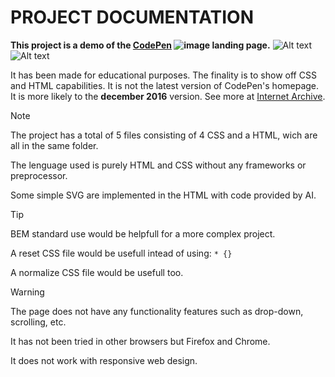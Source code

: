 # PROJECT DOCUMENTATION

**This project is a demo of the [CodePen](https://codepen.io/) ![image](https://blog.codepen.io/wp-content/uploads/2023/09/logo-black.png) landing page.**
![Alt text](https://blog.codepen.io/wp-content/uploads/2023/09/logo-black.png)
![Alt text](https://assets.digitalocean.com/articles/alligator/boo.svg "a title")

It has been made for educational purposes. The finality is to show off CSS and HTML capabilities.
It is not the latest version of CodePen's homepage. It is more likely to the **december 2016** version. See more at [Internet Archive](http://web.archive.org/web/20161230130750/http://codepen.io/).

> [!NOTE]
> The project has a total of 5 files consisting of 4 CSS and a HTML, wich are all in the same folder.
> 
> The lenguage used is purely HTML and CSS without any frameworks or preprocessor.
> 
> Some simple SVG are implemented in the HTML with code provided by AI.

> [!TIP]
> BEM standard use would be helpfull for a more complex project.
> 
> A reset CSS file would be usefull intead of using: `* {}`
> 
> A normalize CSS file would be usefull too.

> [!WARNING]
> The page does not have any functionality features such as drop-down, scrolling, etc.
> 
> It has not been tried in other browsers but Firefox and Chrome.
> 
> It does not work with responsive web design.
